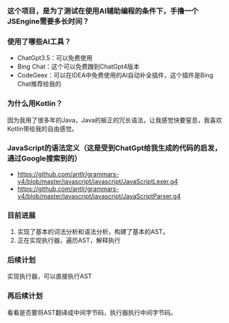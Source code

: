 ### 这个项目，是为了测试在使用AI辅助编程的条件下，手撸一个JSEngine需要多长时间？

### 使用了哪些AI工具？
- ChatGpt3.5：可以免费使用
- Bing Chat：这个可以免费蹭到ChatGpt4版本
- CodeGeex：可以在IDEA中免费使用的AI自动补全插件，这个插件是Bing Chat推荐给我的

### 为什么用Kotlin？
因为我用了很多年的Java，Java的板正的冗长语法，让我感觉快要窒息，我喜欢Kotlin带给我的自由感觉。

### JavaScript的语法定义（这是受到ChatGpt给我生成的代码的启发，通过Google搜索到的）
- https://github.com/antlr/grammars-v4/blob/master/javascript/javascript/JavaScriptLexer.g4
- https://github.com/antlr/grammars-v4/blob/master/javascript/javascript/JavaScriptParser.g4

### 目前进展
1. 实现了基本的词法分析和语法分析，构建了基本的AST。
2. 正在实现执行器，遍历AST，解释执行

### 后续计划
实现执行器，可以直接执行AST

### 再后续计划
看看是否要将AST翻译成中间字节码，执行器执行中间字节码。
